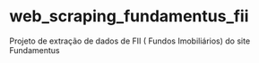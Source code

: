 # web_scraping_fundamentus_fii
Projeto de extração de dados de FII ( Fundos Imobiliários) do site Fundamentus
